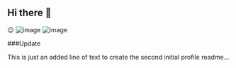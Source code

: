 ## Hi there 👋
😉
![image](https://github.com/user-attachments/assets/087efff5-e335-4eb7-8c00-71c2f203d842)
![image](https://github.com/user-attachments/assets/a028108d-71ad-42ec-944f-eebbfc31a807)

###Update

This is just an added line of text to create the second initial profile readme...
<!--
**mckrob/mckrob** is a ✨ _special_ ✨ repository because its `README.md` (this file) appears on your GitHub profile.

Here are some ideas to get you started:

- 🔭 I’m currently working on ...
- 🌱 I’m currently learning ...
- 👯 I’m looking to collaborate on ...
- 🤔 I’m looking for help with ...
- 💬 Ask me about ...
- 📫 How to reach me: ...
- 😄 Pronouns: ...
- ⚡ Fun fact: ...
-->
